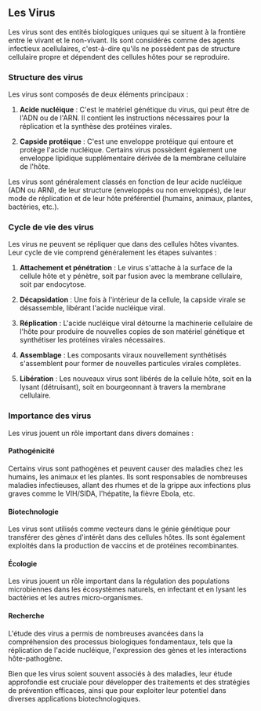 ## Les Virus

Les virus sont des entités biologiques uniques qui se situent à la frontière entre le vivant et le non-vivant. Ils sont considérés comme des agents infectieux acellulaires, c'est-à-dire qu'ils ne possèdent pas de structure cellulaire propre et dépendent des cellules hôtes pour se reproduire.

### Structure des virus

Les virus sont composés de deux éléments principaux :

1. **Acide nucléique** : C'est le matériel génétique du virus, qui peut être de l'ADN ou de l'ARN. Il contient les instructions nécessaires pour la réplication et la synthèse des protéines virales.

2. **Capside protéique** : C'est une enveloppe protéique qui entoure et protège l'acide nucléique. Certains virus possèdent également une enveloppe lipidique supplémentaire dérivée de la membrane cellulaire de l'hôte.

Les virus sont généralement classés en fonction de leur acide nucléique (ADN ou ARN), de leur structure (enveloppés ou non enveloppés), de leur mode de réplication et de leur hôte préférentiel (humains, animaux, plantes, bactéries, etc.).

### Cycle de vie des virus

Les virus ne peuvent se répliquer que dans des cellules hôtes vivantes. Leur cycle de vie comprend généralement les étapes suivantes :

1. **Attachement et pénétration** : Le virus s'attache à la surface de la cellule hôte et y pénètre, soit par fusion avec la membrane cellulaire, soit par endocytose.

2. **Décapsidation** : Une fois à l'intérieur de la cellule, la capside virale se désassemble, libérant l'acide nucléique viral.

3. **Réplication** : L'acide nucléique viral détourne la machinerie cellulaire de l'hôte pour produire de nouvelles copies de son matériel génétique et synthétiser les protéines virales nécessaires.

4. **Assemblage** : Les composants viraux nouvellement synthétisés s'assemblent pour former de nouvelles particules virales complètes.

5. **Libération** : Les nouveaux virus sont libérés de la cellule hôte, soit en la lysant (détruisant), soit en bourgeonnant à travers la membrane cellulaire.

### Importance des virus

Les virus jouent un rôle important dans divers domaines :

#### Pathogénicité

Certains virus sont pathogènes et peuvent causer des maladies chez les humains, les animaux et les plantes. Ils sont responsables de nombreuses maladies infectieuses, allant des rhumes et de la grippe aux infections plus graves comme le VIH/SIDA, l'hépatite, la fièvre Ebola, etc.

#### Biotechnologie

Les virus sont utilisés comme vecteurs dans le génie génétique pour transférer des gènes d'intérêt dans des cellules hôtes. Ils sont également exploités dans la production de vaccins et de protéines recombinantes.

#### Écologie

Les virus jouent un rôle important dans la régulation des populations microbiennes dans les écosystèmes naturels, en infectant et en lysant les bactéries et les autres micro-organismes.

#### Recherche

L'étude des virus a permis de nombreuses avancées dans la compréhension des processus biologiques fondamentaux, tels que la réplication de l'acide nucléique, l'expression des gènes et les interactions hôte-pathogène.

Bien que les virus soient souvent associés à des maladies, leur étude approfondie est cruciale pour développer des traitements et des stratégies de prévention efficaces, ainsi que pour exploiter leur potentiel dans diverses applications biotechnologiques.